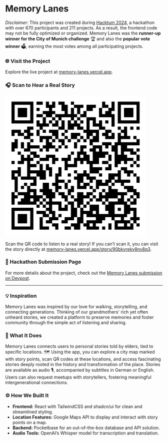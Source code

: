 # Memory Lanes  

*Disclaimer:* This project was created during [Hacktum 2024](https://www.hacktum.de/), a hackathon with over 670 participants and 211 projects. As a result, the frontend code may not be fully optimized or organized. Memory Lanes was the **runner-up winner for the City of Munich challenge** 🏆 and also the **popular vote winner** 🗳️, earning the most votes among all participating projects.  

### 🌐 Visit the Project  
Explore the live project at [memory-lanes.vercel.app](https://memory-lanes.vercel.app/).  

### 🎧 Scan to Hear a Real Story  
![QR Code](./qr-code.png)  

Scan the QR code to listen to a real story! If you can’t scan it, you can visit the story directly at [memory-lanes.vercel.app/story/90bkvreky8nv8q3](https://memory-lanes.vercel.app/story/90bkvreky8nv8q3).  

### 📜 Hackathon Submission Page
For more details about the project, check out the [Memory Lanes submission on Devpost](https://devpost.com/software/memory-lanes).  

---

### 💡 Inspiration  
Memory Lanes was inspired by our love for walking, storytelling, and connecting generations. Thinking of our grandmothers' rich yet often unheard stories, we created a platform to preserve memories and foster community through the simple act of listening and sharing.  

### 🎯 What It Does  
Memory Lanes connects users to personal stories told by elders, tied to specific locations. 🗺️ Using the app, you can explore a city map marked with story points, scan QR codes at these locations, and access fascinating stories deeply rooted in the history and transformation of the place. Stories are available as audio 🎙️, accompanied by subtitles in German or English. Users can also request meetups with storytellers, fostering meaningful intergenerational connections.  

### ⚙️ How We Built It  
- **Frontend:** React with TailwindCSS and shadcn/ui for clean and streamlined styling.  
- **Location Features:** Google Maps API to display and interact with story points on a map.  
- **Backend:** Pocketbase for an out-of-the-box database and API solution.  
- **Audio Tools:** OpenAI’s Whisper model for transcription and translation.  
